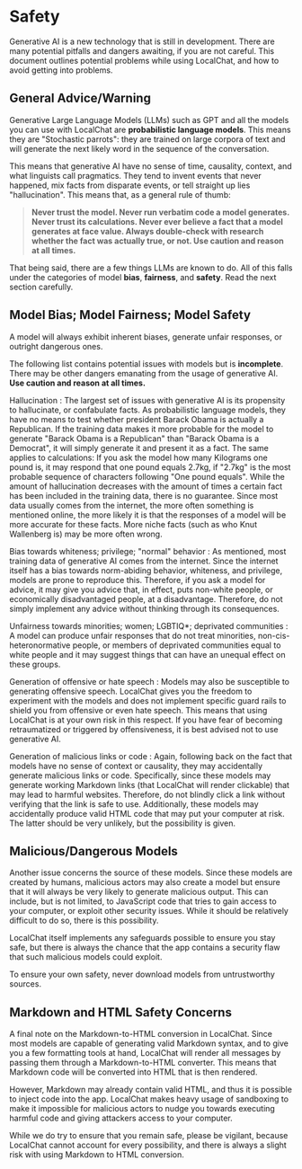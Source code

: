 # Safety

Generative AI is a new technology that is still in development. There are many potential pitfalls and dangers awaiting, if you are not careful. This document outlines potential problems while using LocalChat, and how to avoid getting into problems.

## General Advice/Warning

Generative Large Language Models (LLMs) such as GPT and all the models you can use with LocalChat are **probabilistic language models**. This means they are "Stochastic parrots": they are trained on large corpora of text and will generate the next likely word in the sequence of the conversation.

This means that generative AI have no sense of time, causality, context, and what linguists call pragmatics. They tend to invent events that never happened, mix facts from disparate events, or tell straight up lies "hallucination". This means that, as a general rule of thumb:

> **Never trust the model. Never run verbatim code a model generates. Never trust its calculations. Never ever believe a fact that a model generates at face value. Always double-check with research whether the fact was actually true, or not. Use caution and reason at all times.**

That being said, there are a few things LLMs are known to do. All of this falls under the categories of model **bias**, **fairness**, and **safety**. Read the next section carefully.

## Model Bias; Model Fairness; Model Safety

A model will always exhibit inherent biases, generate unfair responses, or outright dangerous ones.

The following list contains potential issues with models but is **incomplete**. There may be other dangers emanating from the usage of generative AI. **Use caution and reason at all times.**

Hallucination
: The largest set of issues with generative AI is its propensity to hallucinate, or confabulate facts. As probabilistic language models, they have no means to test whether president Barack Obama is actually a Republican. If the training data makes it more probable for the model to generate "Barack Obama is a Republican" than "Barack Obama is a Democrat", it will simply generate it and present it as a fact. The same applies to calculations: If you ask the model how many Kilograms one pound is, it may respond that one pound equals 2.7kg, if "2.7kg" is the most probable sequence of characters following "One pound equals". While the amount of hallucination decreases with the amount of times a certain fact has been included in the training data, there is no guarantee. Since most data usually comes from the internet, the more often something is mentioned online, the more likely it is that the responses of a model will be more accurate for these facts. More niche facts (such as who Knut Wallenberg is) may be more often wrong.

Bias towards whiteness; privilege; "normal" behavior
: As mentioned, most training data of generative AI comes from the internet. Since the internet itself has a bias towards norm-abiding behavior, whiteness, and privilege, models are prone to reproduce this. Therefore, if you ask a model for advice, it may give you advice that, in effect, puts non-white people, or economically disadvantaged people, at a disadvantage. Therefore, do not simply implement any advice without thinking through its consequences.

Unfairness towards minorities; women; LGBTIQ*; deprivated communities
: A model can produce unfair responses that do not treat minorities, non-cis-heteronormative people, or members of deprivated communities equal to white people and it may suggest things that can have an unequal effect on these groups.

Generation of offensive or hate speech
: Models may also be susceptible to generating offensive speech. LocalChat gives you the freedom to experiment with the models and does not implement specific guard rails to shield you from offensive or even hate speech. This means that using LocalChat is at your own risk in this respect. If you have fear of becoming retraumatized or triggered by offensiveness, it is best advised not to use generative AI.

Generation of malicious links or code
: Again, following back on the fact that models have no sense of context or causality, they may accidentally generate malicious links or code. Specifically, since these models may generate working Markdown links (that LocalChat will render clickable) that may lead to harmful websites. Therefore, do not blindly click a link without verifying that the link is safe to use. Additionally, these models may accidentally produce valid HTML code that may put your computer at risk. The latter should be very unlikely, but the possibility is given.

## Malicious/Dangerous Models

Another issue concerns the source of these models. Since these models are created by humans, malicious actors may also create a model but ensure that it will always be very likely to generate malicious output. This can include, but is not limited, to JavaScript code that tries to gain access to your computer, or exploit other security issues. While it should be relatively difficult to do so, there is this possibility.

LocalChat itself implements any safeguards possible to ensure you stay safe, but there is always the chance that the app contains a security flaw that such malicious models could exploit.

To ensure your own safety, never download models from untrustworthy sources.

## Markdown and HTML Safety Concerns

A final note on the Markdown-to-HTML conversion in LocalChat. Since most models are capable of generating valid Markdown syntax, and to give you a few formatting tools at hand, LocalChat will render all messages by passing them through a Markdown-to-HTML converter. This means that Markdown code will be converted into HTML that is then rendered.

However, Markdown may already contain valid HTML, and thus it is possible to inject code into the app. LocalChat makes heavy usage of sandboxing to make it impossible for malicious actors to nudge you towards executing harmful code and giving attackers access to your computer.

While we do try to ensure that you remain safe, please be vigilant, because LocalChat cannot account for every possibility, and there is always a slight risk with using Markdown to HTML conversion.
